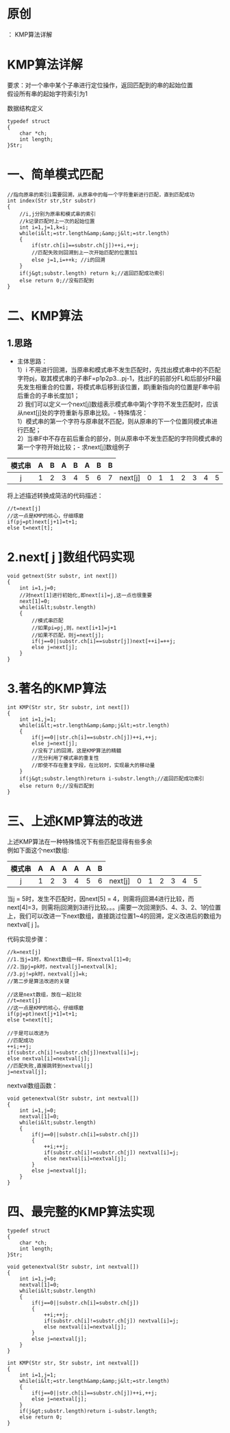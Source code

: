 # 原创
：  KMP算法详解

# KMP算法详解

> 
要求：对一个串中某个子串进行定位操作，返回匹配到的串的起始位置 <br/> 假设所有串的起始字符索引为1


数据结构定义

```
typedef struct
{
    char *ch;
    int length;
}Str;
```

# 一、简单模式匹配

```
//指向原串的索引i需要回溯，从原串中的每一个字符重新进行匹配，直到匹配成功
int index(Str str,Str substr)
{
    //i,j分别为原串和模式串的索引
    //k记录匹配时上一次的起始位置
    int i=1,j=1,k=i;
    while(i&lt;=str.length&amp;&amp;j&lt;=str.length)
    {
        if(str.ch[i]==substr.ch[j])++i,++j;
        //匹配失败则回溯到上一次开始匹配的位置加1
        else j=1,i=++k; //i的回溯  
    }
    if(j&gt;substr.length) return k;//返回匹配成功索引
    else return 0;//没有匹配到
}
```

# 二、KMP算法

## 1.思路

> 
- 主体思路： <br/> 1）i 不用进行回溯，当原串和模式串不发生匹配时，先找出模式串中的不匹配字符pj，取其模式串的子串F=p1p2p3…pj-1，找出F的前部分FL和后部分FR最先发生相重合的位置，将模式串后移到该位置，即j重新指向的位置是F串中前后重合的子串长度加1； <br/> 2) 我们可以定义一个next[j]数组表示模式串中第j个字符不发生匹配时，应该从next[j]处的字符重新与原串比较。- 特殊情况： <br/> 1）模式串的第一个字符与原串就不匹配，则从原串的下一个位置同模式串进行匹配； <br/> 2）当串F中不存在前后重合的部分，则从原串中不发生匹配的字符同模式串的第一个字符开始比较；- 求next[j]数组例子
<table><thead><th align="center">模式串</th><th align="center">A</th><th align="center">B</th><th align="center">A</th><th align="center">B</th><th align="center">A</th><th align="center">B</th><th align="center">B</th>
</thead><tbody><td align="center">j</td><td align="center">1</td><td align="center">2</td><td align="center">3</td><td align="center">4</td><td align="center">5</td><td align="center">6</td><td align="center">7</td>
<td align="center">next[j]</td><td align="center">0</td><td align="center">1</td><td align="center">1</td><td align="center">2</td><td align="center">3</td><td align="center">4</td><td align="center">5</td>
</tbody></table>


将上述描述转换成简洁的代码描述：

```
//t=next[j]
//这一点是KMP的核心，仔细琢磨
if(pj=pt)next[j+1]=t+1;
else t=next[t];
```

# 2.next[ j ]数组代码实现

```
void getnext(Str substr, int next[])
{
    int i=1,j=0;
    //对next[1]进行初始化,即next[i]=j,这一点也很重要
    next[1]=0;
    while(i&lt;substr.length)
    {
        //模式串匹配
        //如果pi=pj,则，next[i+1]=j+1
        //如果不匹配，则j=next[j];
        if(j==0||substr.ch[i]==substr[j])next[++i]=++j;
        else j=next[j];
    }
}
```

# 3.著名的KMP算法

```
int KMP(Str str, Str substr, int next[])
{
    int i=1,j=1;
    while(i&lt;=str.length&amp;&amp;j&lt;=str.length)
    {
        if(j==0||str.ch[i]==substr.ch[j])++i,++j;
        else j=next[j];
        //没有了i的回溯，这是KMP算法的精髓
        //充分利用了模式串的重复性
        //即使不存在重复字段，在比较时，实现最大的移动量
    }
    if(j&gt;substr.length)return i-substr.length;//返回匹配成功索引
    else return 0;//没有匹配到
}
```

# 三、上述KMP算法的改进

> 
上述KMP算法在一种特殊情况下有些匹配显得有些多余 <br/> 例如下面这个next数组:
<table><thead><th align="center">模式串</th><th align="center">A</th><th align="center">A</th><th align="center">A</th><th align="center">A</th><th align="center">A</th><th align="center">B</th>
</thead><tbody><td align="center">j</td><td align="center">1</td><td align="center">2</td><td align="center">3</td><td align="center">4</td><td align="center">5</td><td align="center">6</td>
<td align="center">next[j]</td><td align="center">0</td><td align="center">1</td><td align="center">2</td><td align="center">3</td><td align="center">4</td><td align="center">5</td>
</tbody></table>
当j = 5时，发生不匹配时，因next[5] = 4，则需将j回溯4进行比较，而next[4]=3，则需将j回溯到3进行比较。。。j需要一次回溯到5、4、3、2、1的位置上，我们可以改进一下next数组，直接跳过位置1~4的回溯，定义改进后的数组为nextval[ j ]。


代码实现步骤：

```
//k=next[j]
//1.当j=1时，和next数组一样，将nextval[1]=0;
//2.当pj=pk时，nextval[j]=nextval[k];
//3.pj!=pk时，nextval[j]=k;
//第二步是算法改进的关键

//这是next数组，放在一起比较
//t=next[j]
//这一点是KMP的核心，仔细琢磨
if(pj=pt)next[j+1]=t+1;
else t=next[t];

//于是可以改进为
//匹配成功
++i;++j;
if(substr.ch[i]!=substr.ch[j])nextval[i]=j;
else nextval[i]=nextval[j];
//匹配失败,直接跳转到nextval[j]
j=nextval[j];
```

nextval数组函数：

```
void getenextval(Str substr, int nextval[])
{
    int i=1,j=0;
    nextval[1]=0;
    while(i&lt;substr.length)
    {
        if(j==0||substr.ch[i]=substr.ch[j])
        {
            ++i;++j;
            if(substr.ch[i]!=substr.ch[j]) nextval[i]=j;
            else nextval[i]=nextval[j];
        }
        else j=nextval[j];
    }
}
```

# 四、最完整的KMP算法实现

```
typedef struct
{
    char *ch;
    int length;
}Str;

void getenextval(Str substr, int nextval[])
{
    int i=1,j=0;
    nextval[1]=0;
    while(i&lt;substr.length)
    {
        if(j==0||substr.ch[i]=substr.ch[j])
        {
            ++i;++j;
            if(substr.ch[i]!=substr.ch[j]) nextval[i]=j;
            else nextval[i]=nextval[j];
        }
        else j=nextval[j];
    }
}

int KMP(Str str, Str substr, int nextval[])
{
    int i=1,j=1;
    while(i&lt;=str.length&amp;&amp;j&lt;=str.length)
    {
        if(j==0||str.ch[i]==substr.ch[j])++i,++j;
        else j=nextval[j];
    }
    if(j&gt;substr.length)return i-substr.length;
    else return 0;
}
```
